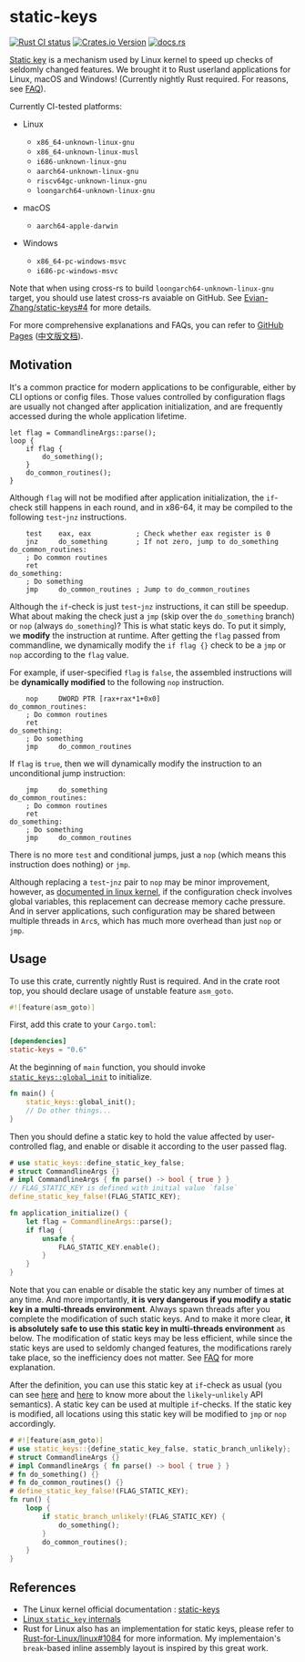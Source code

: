 # static-keys

[![Rust CI status](https://github.com/Evian-Zhang/static-keys/actions/workflows/ci.yml/badge.svg)](https://github.com/Evian-Zhang/static-keys/actions/workflows/ci.yml)
[![Crates.io Version](https://img.shields.io/crates/v/static-keys)](https://crates.io/crates/static-keys)
[![docs.rs](https://img.shields.io/docsrs/static-keys?logo=docs.rs)](https://docs.rs/static-keys)

[Static key](https://docs.kernel.org/staging/static-keys.html) is a mechanism used by Linux kernel to speed up checks of seldomly changed features. We brought it to Rust userland applications for Linux, macOS and Windows! (Currently nightly Rust required. For reasons, see [FAQ](https://evian-zhang.github.io/static-keys/en/FAQs.html#why-is-nightly-rust-required)).

Currently CI-tested platforms:

* Linux

    * `x86_64-unknown-linux-gnu`
    * `x86_64-unknown-linux-musl`
    * `i686-unknown-linux-gnu`
    * `aarch64-unknown-linux-gnu`
    * `riscv64gc-unknown-linux-gnu`
    * `loongarch64-unknown-linux-gnu`
* macOS

    * `aarch64-apple-darwin`
* Windows

    * `x86_64-pc-windows-msvc`
    * `i686-pc-windows-msvc`

Note that when using cross-rs to build `loongarch64-unknown-linux-gnu` target, you should use latest cross-rs avaiable on GitHub. See [Evian-Zhang/static-keys#4](https://github.com/Evian-Zhang/static-keys/pull/4) for more details.

For more comprehensive explanations and FAQs, you can refer to [GitHub Pages](https://evian-zhang.github.io/static-keys/en/) ([中文版文档](https://evian-zhang.github.io/static-keys/zh-Hans/)).

## Motivation

It's a common practice for modern applications to be configurable, either by CLI options or config files. Those values controlled by configuration flags are usually not changed after application initialization, and are frequently accessed during the whole application lifetime.

```rust,ignore
let flag = CommandlineArgs::parse();
loop {
    if flag {
        do_something();
    }
    do_common_routines();
}
```

Although `flag` will not be modified after application initialization, the `if`-check still happens in each round, and in x86-64, it may be compiled to the following `test`-`jnz` instructions.

```x86asm
    test    eax, eax           ; Check whether eax register is 0
    jnz     do_something       ; If not zero, jump to do_something
do_common_routines:
    ; Do common routines
    ret
do_something:
    ; Do something
    jmp     do_common_routines ; Jump to do_common_routines
```

Although the `if`-check is just `test`-`jnz` instructions, it can still be speedup. What about making the check just a `jmp` (skip over the `do_something` branch) or `nop` (always `do_something`)? This is what static keys do. To put it simply, we **modify** the instruction at runtime. After getting the `flag` passed from commandline, we dynamically modify the `if flag {}` check to be a `jmp` or `nop` according to the `flag` value.

For example, if user-specified `flag` is `false`, the assembled instructions will be **dynamically modified** to the following `nop` instruction.

```x86asm
    nop     DWORD PTR [rax+rax*1+0x0]
do_common_routines:
    ; Do common routines
    ret
do_something:
    ; Do something
    jmp     do_common_routines
```

If `flag` is `true`, then we will dynamically modify the instruction to an unconditional jump instruction:

```x86asm
    jmp     do_something
do_common_routines:
    ; Do common routines
    ret
do_something:
    ; Do something
    jmp     do_common_routines
```

There is no more `test` and conditional jumps, just a `nop` (which means this instruction does nothing) or `jmp`.

Although replacing a `test`-`jnz` pair to `nop` may be minor improvement, however, as [documented in linux kernel](https://docs.kernel.org/staging/static-keys.html#motivation), if the configuration check involves global variables, this replacement can decrease memory cache pressure. And in server applications, such configuration may be shared between multiple threads in `Arc`s, which has much more overhead than just `nop` or `jmp`.

## Usage

To use this crate, currently nightly Rust is required. And in the crate root top, you should declare usage of unstable feature `asm_goto`.

```rust
#![feature(asm_goto)]
```

First, add this crate to your `Cargo.toml`:

```toml
[dependencies]
static-keys = "0.6"
```

At the beginning of `main` function, you should invoke [`static_keys::global_init`](https://docs.rs/static-keys/latest/static_keys/fn.global_init.html) to initialize.

```rust
fn main() {
    static_keys::global_init();
    // Do other things...
}
```

Then you should define a static key to hold the value affected by user-controlled flag, and enable or disable it according to the user passed flag.

```rust
# use static_keys::define_static_key_false;
# struct CommandlineArgs {}
# impl CommandlineArgs { fn parse() -> bool { true } }
// FLAG_STATIC_KEY is defined with initial value `false`
define_static_key_false!(FLAG_STATIC_KEY);

fn application_initialize() {
    let flag = CommandlineArgs::parse();
    if flag {
        unsafe {
            FLAG_STATIC_KEY.enable();
        }
    }
}
```

Note that you can enable or disable the static key any number of times at any time. And more importantly, **it is very dangerous if you modify a static key in a multi-threads environment**. Always spawn threads after you complete the modification of such static keys. And to make it more clear, **it is absolutely safe to use this static key in multi-threads environment** as below. The modification of static keys may be less efficient, while since the static keys are used to seldomly changed features, the modifications rarely take place, so the inefficiency does not matter. See [FAQ](https://evian-zhang.github.io/static-keys/en/FAQs.html#why-static-keys-must-only-be-modified-in-a-single-thread-environment) for more explanation.

After the definition, you can use this static key at `if`-check as usual (you can see [here](https://doc.rust-lang.org/std/intrinsics/fn.likely.html) and [here](https://kernelnewbies.org/FAQ/LikelyUnlikely) to know more about the `likely`-`unlikely` API semantics). A static key can be used at multiple `if`-checks. If the static key is modified, all locations using this static key will be modified to `jmp` or `nop` accordingly.

```rust
# #![feature(asm_goto)]
# use static_keys::{define_static_key_false, static_branch_unlikely};
# struct CommandlineArgs {}
# impl CommandlineArgs { fn parse() -> bool { true } }
# fn do_something() {}
# fn do_common_routines() {}
# define_static_key_false!(FLAG_STATIC_KEY);
fn run() {
    loop {
        if static_branch_unlikely!(FLAG_STATIC_KEY) {
            do_something();
        }
        do_common_routines();
    }
}
```

## References

* The Linux kernel official documentation : [static-keys](https://docs.kernel.org/staging/static-keys.html)
* [Linux `static_key` internals](https://terenceli.github.io/%E6%8A%80%E6%9C%AF/2019/07/20/linux-static-key-internals)
* Rust for Linux also has an implementation for static keys, please refer to [Rust-for-Linux/linux#1084](https://github.com/Rust-for-Linux/linux/pull/1084) for more information. My implementaion's `break`-based inline assembly layout is inspired by this great work.
